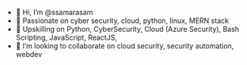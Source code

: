 - 👋 Hi, I’m @ssamarasam
- 👀 Passionate on cyber security, cloud, python, linux, MERN stack
- 🌱 Upskilling on Python, CyberSecurity, Cloud (Azure Security), Bash Scripting, JavaScript, ReactJS, 
- 💞️ I’m looking to collaborate on cloud security, security automation, webdev


<!---
ssamarasam/ssamarasam is a ✨ special ✨ repository because its `README.md` (this file) appears on your GitHub profile.
You can click the Preview link to take a look at your changes.
--->
